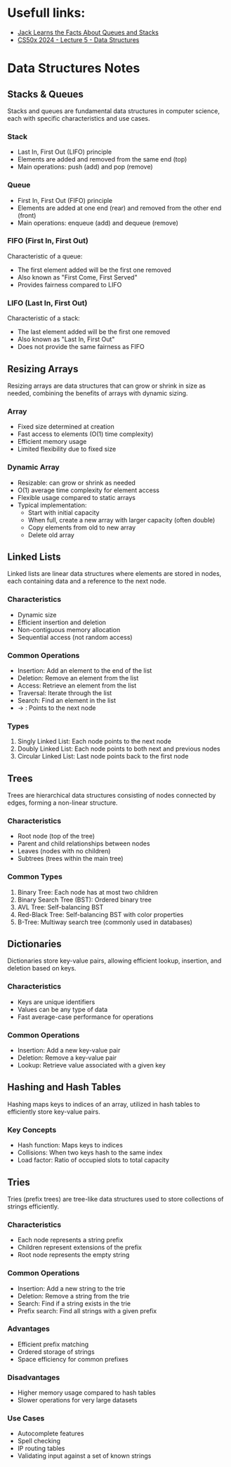 # Usefull links:
- [Jack Learns the Facts About Queues and Stacks](https://www.youtube.com/watch?v=ItAG3s6KIEI)
- [CS50x 2024 - Lecture 5 - Data Structures](https://www.youtube.com/watch?v=0euvEdPwQnQ)
# Data Structures Notes

## Stacks & Queues

Stacks and queues are fundamental data structures in computer science, each with specific characteristics and use cases.

### Stack

- Last In, First Out (LIFO) principle
- Elements are added and removed from the same end (top)
- Main operations: push (add) and pop (remove)

### Queue

- First In, First Out (FIFO) principle
- Elements are added at one end (rear) and removed from the other end (front)
- Main operations: enqueue (add) and dequeue (remove)

### FIFO (First In, First Out)

Characteristic of a queue:
- The first element added will be the first one removed
- Also known as "First Come, First Served"
- Provides fairness compared to LIFO

### LIFO (Last In, First Out)

Characteristic of a stack:
- The last element added will be the first one removed
- Also known as "Last In, First Out"
- Does not provide the same fairness as FIFO

## Resizing Arrays

Resizing arrays are data structures that can grow or shrink in size as needed, combining the benefits of arrays with dynamic sizing.

### Array

- Fixed size determined at creation
- Fast access to elements (O(1) time complexity)
- Efficient memory usage
- Limited flexibility due to fixed size

### Dynamic Array

- Resizable: can grow or shrink as needed
- O(1) average time complexity for element access
- Flexible usage compared to static arrays
- Typical implementation:
  - Start with initial capacity
  - When full, create a new array with larger capacity (often double)
  - Copy elements from old to new array
  - Delete old array

## Linked Lists

Linked lists are linear data structures where elements are stored in nodes, each containing data and a reference to the next node.

### Characteristics

- Dynamic size
- Efficient insertion and deletion
- Non-contiguous memory allocation
- Sequential access (not random access)

### Common Operations

- Insertion: Add an element to the end of the list
- Deletion: Remove an element from the list
- Access: Retrieve an element from the list
- Traversal: Iterate through the list
- Search: Find an element in the list
- -> : Points to the next node

### Types

1. Singly Linked List: Each node points to the next node
2. Doubly Linked List: Each node points to both next and previous nodes
3. Circular Linked List: Last node points back to the first node

## Trees

Trees are hierarchical data structures consisting of nodes connected by edges, forming a non-linear structure.

### Characteristics

- Root node (top of the tree)
- Parent and child relationships between nodes
- Leaves (nodes with no children)
- Subtrees (trees within the main tree)

### Common Types

1. Binary Tree: Each node has at most two children
2. Binary Search Tree (BST): Ordered binary tree
3. AVL Tree: Self-balancing BST
4. Red-Black Tree: Self-balancing BST with color properties
5. B-Tree: Multiway search tree (commonly used in databases)

## Dictionaries

Dictionaries store key-value pairs, allowing efficient lookup, insertion, and deletion based on keys.

### Characteristics

- Keys are unique identifiers
- Values can be any type of data
- Fast average-case performance for operations

### Common Operations

- Insertion: Add a new key-value pair
- Deletion: Remove a key-value pair
- Lookup: Retrieve value associated with a given key

## Hashing and Hash Tables

Hashing maps keys to indices of an array, utilized in hash tables to efficiently store key-value pairs.

### Key Concepts

- Hash function: Maps keys to indices
- Collisions: When two keys hash to the same index
- Load factor: Ratio of occupied slots to total capacity

## Tries

Tries (prefix trees) are tree-like data structures used to store collections of strings efficiently.

### Characteristics

- Each node represents a string prefix
- Children represent extensions of the prefix
- Root node represents the empty string

### Common Operations

- Insertion: Add a new string to the trie
- Deletion: Remove a string from the trie
- Search: Find if a string exists in the trie
- Prefix search: Find all strings with a given prefix

### Advantages

- Efficient prefix matching
- Ordered storage of strings
- Space efficiency for common prefixes

### Disadvantages

- Higher memory usage compared to hash tables
- Slower operations for very large datasets

### Use Cases

- Autocomplete features
- Spell checking
- IP routing tables
- Validating input against a set of known strings

